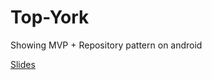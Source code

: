 # Top-York
Showing MVP + Repository pattern on android


[Slides](http://slides.com/petterhdz/deck-38ca616f-7c6d-43df-8c31-26c71c70bcd9#/)
